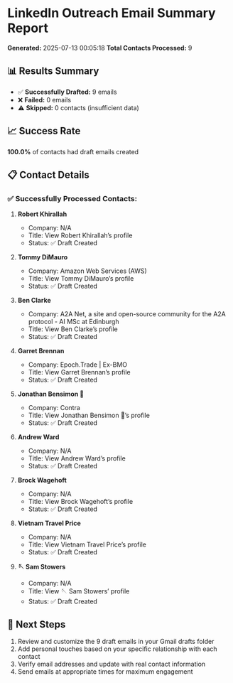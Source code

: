 # LinkedIn Outreach Email Summary Report

**Generated:** 2025-07-13 00:05:18
**Total Contacts Processed:** 9

## 📊 Results Summary

- ✅ **Successfully Drafted:** 9 emails
- ❌ **Failed:** 0 emails  
- ⚠️ **Skipped:** 0 contacts (insufficient data)

## 📈 Success Rate

**100.0%** of contacts had draft emails created

## 📋 Contact Details

### ✅ Successfully Processed Contacts:

1. **Robert Khirallah**
   - Company: N/A
   - Title: View Robert Khirallah’s profile
   - Status: ✅ Draft Created

2. **Tommy DiMauro**
   - Company: Amazon Web Services (AWS)
   - Title: View Tommy DiMauro’s profile
   - Status: ✅ Draft Created

3. **Ben Clarke**
   - Company: A2A Net, a site and open-source community for the A2A protocol - AI MSc at Edinburgh
   - Title: View Ben Clarke’s profile
   - Status: ✅ Draft Created

4. **Garret Brennan**
   - Company: Epoch.Trade | Ex-BMO
   - Title: View Garret Brennan’s profile
   - Status: ✅ Draft Created

5. **Jonathan Bensimon 🤝**
   - Company: Contra
   - Title: View Jonathan Bensimon 🤝’s profile
   - Status: ✅ Draft Created

6. **Andrew Ward**
   - Company: N/A
   - Title: View Andrew Ward’s profile
   - Status: ✅ Draft Created

7. **Brock Wagehoft**
   - Company: N/A
   - Title: View Brock Wagehoft’s profile
   - Status: ✅ Draft Created

8. **Vietnam Travel Price**
   - Company: N/A
   - Title: View Vietnam Travel Price’s profile
   - Status: ✅ Draft Created

9. **🪡 Sam Stowers**
   - Company: N/A
   - Title: View 🪡 Sam Stowers’ profile
   - Status: ✅ Draft Created

## 📧 Next Steps

1. Review and customize the 9 draft emails in your Gmail drafts folder
2. Add personal touches based on your specific relationship with each contact
3. Verify email addresses and update with real contact information
4. Send emails at appropriate times for maximum engagement

